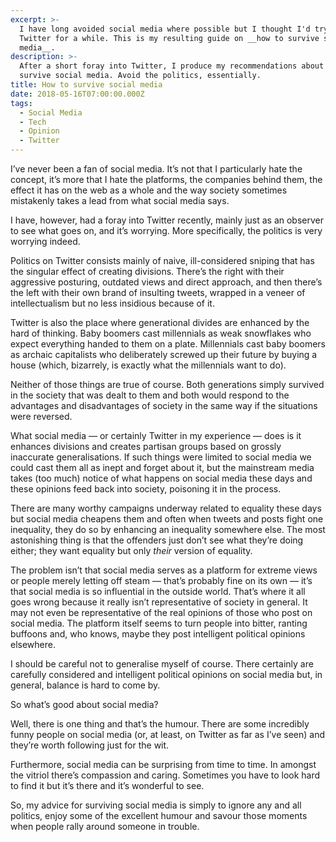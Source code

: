 ```yaml
---
excerpt: >-
  I have long avoided social media where possible but I thought I'd try out
  Twitter for a while. This is my resulting guide on __how to survive social
  media__.
description: >-
  After a short foray into Twitter, I produce my recommendations about how to
  survive social media. Avoid the politics, essentially.
title: How to survive social media
date: 2018-05-16T07:00:00.000Z
tags:
  - Social Media
  - Tech
  - Opinion
  - Twitter
---
```

I’ve never been a fan of social media. It’s not that I particularly hate the concept, it’s more that I hate the platforms, the companies behind them, the effect it has on the web as a whole and the way society sometimes mistakenly takes a lead from what social media says. 

I have, however, had a foray into Twitter recently, mainly just as an observer to see what goes on, and it’s worrying. More specifically, the politics is very worrying indeed.

Politics on Twitter consists mainly of naive, ill-considered sniping that has the singular effect of creating divisions. There’s the right with their aggressive posturing, outdated views and direct approach, and then there’s the left with their own brand of insulting tweets, wrapped in a veneer of intellectualism but no less insidious because of it.

Twitter is also the place where generational divides are enhanced by the hard of thinking. Baby boomers cast millennials as weak snowflakes who expect everything handed to them on a plate. Millennials cast baby boomers as archaic capitalists who deliberately screwed up their future by buying a house (which, bizarrely, is exactly what the millennials want to do).

Neither of those things are true of course. Both generations simply survived in the society that was dealt to them and both would respond to the advantages and disadvantages of society in the same way if the situations were reversed.  

What social media — or certainly Twitter in my experience — does is it enhances divisions and creates partisan groups based on grossly inaccurate generalisations. If such things were limited to social media we could cast them all as inept and forget about it, but the mainstream media takes (too much) notice of what happens on social media these days and these opinions feed back into society, poisoning it in the process. 

There are many worthy campaigns underway related to equality these days but social media cheapens them and often when tweets and posts fight one inequality, they do so by enhancing an inequality somewhere else. The most astonishing thing is that the offenders just don’t see what they’re doing either; they want equality but only _their_ version of equality.

The problem isn’t that social media serves as a platform for extreme views or people merely letting off steam — that’s probably fine on its own — it’s that social media is so influential in the outside world. That’s where it all goes wrong because it really isn’t representative of society in general. It may not even be representative of the real opinions of those who post on social media. The platform itself seems to turn people into bitter, ranting buffoons and, who knows, maybe they post intelligent political opinions elsewhere.

I should be careful not to generalise myself of course. There certainly are carefully considered and intelligent political opinions on social media but, in general, balance is hard to come by.

So what’s good about social media?

Well, there is one thing and that’s the humour. There are some incredibly funny people on social media (or, at least, on Twitter as far as I’ve seen) and they’re worth following just for the wit.

Furthermore, social media can be surprising from time to time. In amongst the vitriol there’s compassion and caring. Sometimes you have to look hard to find it but it’s there and it’s wonderful to see.

So, my advice for surviving social media is simply to ignore any and all politics, enjoy some of the excellent humour and savour those moments when people rally around someone in trouble.


